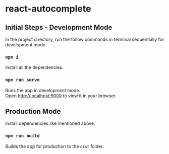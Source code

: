 # react-autocomplete

## Initial Steps - Development Mode

In the project directory, run the follow commands in terminal sequentially for development mode.

### `npm i`

Install all the dependencies.

### `npm run serve`

Runs the app in development mode. \
Open [http://localhost:9000](http://localhost:9000) to view it in your browser.

## Production Mode

Install dependencies like mentioned above.

### `npm run build`

Builds the app for production to the `dist` folder.
